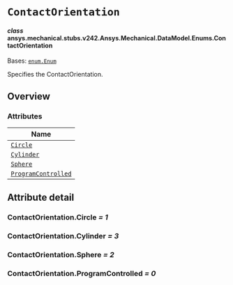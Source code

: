 # `ContactOrientation`



#### *class* ansys.mechanical.stubs.v242.Ansys.Mechanical.DataModel.Enums.ContactOrientation

Bases: [`enum.Enum`](https://docs.python.org/3/library/enum.html#enum.Enum)

Specifies the ContactOrientation.

<!-- !! processed by numpydoc !! -->

<a id="overview"></a>

## Overview

### Attributes

| Name |
| -------------------------------------------------------------- |
| [`Circle`](#ContactOrientation.Circle) |
| [`Cylinder`](#ContactOrientation.Cylinder) |
| [`Sphere`](#ContactOrientation.Sphere) |
| [`ProgramControlled`](#ContactOrientation.ProgramControlled) |

<a id="attribute-detail"></a>

## Attribute detail

<a id="ContactOrientation.Circle"></a>

### ContactOrientation.Circle *= 1*

<a id="ContactOrientation.Cylinder"></a>

### ContactOrientation.Cylinder *= 3*

<a id="ContactOrientation.Sphere"></a>

### ContactOrientation.Sphere *= 2*

<a id="ContactOrientation.ProgramControlled"></a>

### ContactOrientation.ProgramControlled *= 0*



